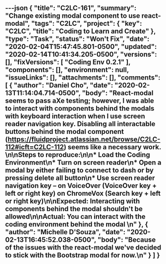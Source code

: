 ---json
{
  "title": "C2LC-161",
  "summary": "Change existing modal component to use react-modal",
  "tags": "C2LC",
  "project": {
    "key": "C2LC",
    "title": "Coding to Learn and Create"
  },
  "type": "Task",
  "status": "Won't Fix",
  "date": "2020-02-04T15:47:45.801-0500",
  "updated": "2020-02-14T10:41:34.205-0500",
  "versions": [],
  "fixVersions": [
    "Coding Env 0.2.1"
  ],
  "components": [],
  "environment": null,
  "issueLinks": [],
  "attachments": [],
  "comments": [
    {
      "author": "Daniel Cho",
      "date": "2020-02-13T11:14:04.714-0500",
      "body": "React-modal seems to pass aXe testing; however, I was able to interact with components behind the modals with keyboard interaction when I use screen reader navigation key. Disabling all interactable buttons behind the modal component (<https://fluidproject.atlassian.net/browse/C2LC-112#icft=C2LC-112>) seems like a necessary work.&#x20;\n\nSteps to reproduce:\n\n* Load the Coding Environment\n* Turn on screen reader\n* Open a modal by either failing to connect to dash or by pressing delete all button\n* Use screen reader navigation key – on VoiceOver (VoiceOver key + left or right key) on ChromeVox (Search key + left or right key)\n\nExpected: Interacting with components behind the modal shouldn't be allowed\n\nActual: You can interact with the coding environment behind the modal&#x20;\n"
    },
    {
      "author": "Michelle D'Souza",
      "date": "2020-02-13T16:45:52.038-0500",
      "body": "Because of the issues with the react-modal we've decided to stick with the Bootstrap modal for now.\n"
    }
  ]
}
---

        